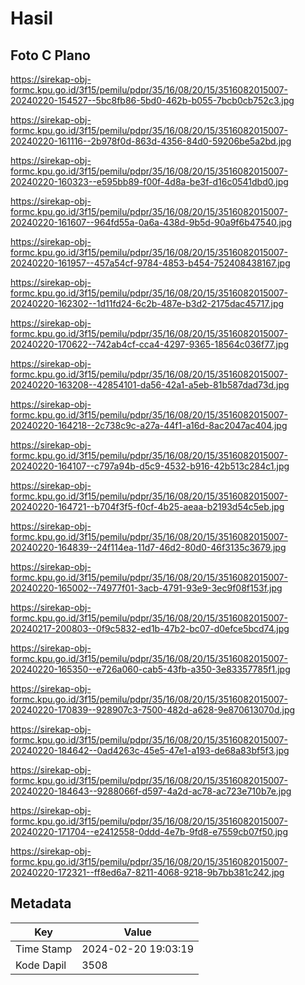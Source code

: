 # Hasil

## Foto C Plano

https://sirekap-obj-formc.kpu.go.id/3f15/pemilu/pdpr/35/16/08/20/15/3516082015007-20240220-154527--5bc8fb86-5bd0-462b-b055-7bcb0cb752c3.jpg

https://sirekap-obj-formc.kpu.go.id/3f15/pemilu/pdpr/35/16/08/20/15/3516082015007-20240220-161116--2b978f0d-863d-4356-84d0-59206be5a2bd.jpg

https://sirekap-obj-formc.kpu.go.id/3f15/pemilu/pdpr/35/16/08/20/15/3516082015007-20240220-160323--e595bb89-f00f-4d8a-be3f-d16c0541dbd0.jpg

https://sirekap-obj-formc.kpu.go.id/3f15/pemilu/pdpr/35/16/08/20/15/3516082015007-20240220-161607--964fd55a-0a6a-438d-9b5d-90a9f6b47540.jpg

https://sirekap-obj-formc.kpu.go.id/3f15/pemilu/pdpr/35/16/08/20/15/3516082015007-20240220-161957--457a54cf-9784-4853-b454-752408438167.jpg

https://sirekap-obj-formc.kpu.go.id/3f15/pemilu/pdpr/35/16/08/20/15/3516082015007-20240220-162302--1d11fd24-6c2b-487e-b3d2-2175dac45717.jpg

https://sirekap-obj-formc.kpu.go.id/3f15/pemilu/pdpr/35/16/08/20/15/3516082015007-20240220-170622--742ab4cf-cca4-4297-9365-18564c036f77.jpg

https://sirekap-obj-formc.kpu.go.id/3f15/pemilu/pdpr/35/16/08/20/15/3516082015007-20240220-163208--42854101-da56-42a1-a5eb-81b587dad73d.jpg

https://sirekap-obj-formc.kpu.go.id/3f15/pemilu/pdpr/35/16/08/20/15/3516082015007-20240220-164218--2c738c9c-a27a-44f1-a16d-8ac2047ac404.jpg

https://sirekap-obj-formc.kpu.go.id/3f15/pemilu/pdpr/35/16/08/20/15/3516082015007-20240220-164107--c797a94b-d5c9-4532-b916-42b513c284c1.jpg

https://sirekap-obj-formc.kpu.go.id/3f15/pemilu/pdpr/35/16/08/20/15/3516082015007-20240220-164721--b704f3f5-f0cf-4b25-aeaa-b2193d54c5eb.jpg

https://sirekap-obj-formc.kpu.go.id/3f15/pemilu/pdpr/35/16/08/20/15/3516082015007-20240220-164839--24f114ea-11d7-46d2-80d0-46f3135c3679.jpg

https://sirekap-obj-formc.kpu.go.id/3f15/pemilu/pdpr/35/16/08/20/15/3516082015007-20240220-165002--74977f01-3acb-4791-93e9-3ec9f08f153f.jpg

https://sirekap-obj-formc.kpu.go.id/3f15/pemilu/pdpr/35/16/08/20/15/3516082015007-20240217-200803--0f9c5832-ed1b-47b2-bc07-d0efce5bcd74.jpg

https://sirekap-obj-formc.kpu.go.id/3f15/pemilu/pdpr/35/16/08/20/15/3516082015007-20240220-165350--e726a060-cab5-43fb-a350-3e83357785f1.jpg

https://sirekap-obj-formc.kpu.go.id/3f15/pemilu/pdpr/35/16/08/20/15/3516082015007-20240220-170839--928907c3-7500-482d-a628-9e870613070d.jpg

https://sirekap-obj-formc.kpu.go.id/3f15/pemilu/pdpr/35/16/08/20/15/3516082015007-20240220-184642--0ad4263c-45e5-47e1-a193-de68a83bf5f3.jpg

https://sirekap-obj-formc.kpu.go.id/3f15/pemilu/pdpr/35/16/08/20/15/3516082015007-20240220-184643--9288066f-d597-4a2d-ac78-ac723e710b7e.jpg

https://sirekap-obj-formc.kpu.go.id/3f15/pemilu/pdpr/35/16/08/20/15/3516082015007-20240220-171704--e2412558-0ddd-4e7b-9fd8-e7559cb07f50.jpg

https://sirekap-obj-formc.kpu.go.id/3f15/pemilu/pdpr/35/16/08/20/15/3516082015007-20240220-172321--ff8ed6a7-8211-4068-9218-9b7bb381c242.jpg


## Metadata

| Key        | Value               |
| ---------- | ------------------- |
| Time Stamp | 2024-02-20 19:03:19 |
| Kode Dapil | 3508                |



